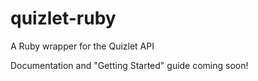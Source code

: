 quizlet-ruby
============

A Ruby wrapper for the Quizlet API

Documentation and "Getting Started" guide coming soon!
